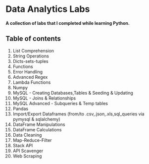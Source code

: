 # Data Analytics Labs

#### A collection of labs that I completed while learning Python.

## Table of contents
1) List Comprehension
2) String Operations
3) Dicts-sets-tuples
4) Functions
5) Error Handling
6) Advanced Regex
7) Lambda Functions
8) Numpy
10) MySQL - Creating Databases,Tables & Seeding & Updating
11) MySQL - Joins & Relationships
12) MySQL Advanced - Subqueries & Temp tables
9) Pandas
10) Import/Export Dataframes (from/to .csv,.json,.xls,sql_queries via pymysql & sqlalchemy)
11) DataFrame Manipulations
12) DataFrame Calculations
13) Data Cleaning
14) Map-Reduce-Filter
15) Stack API
16) API Scavenger
17) Web Scraping
